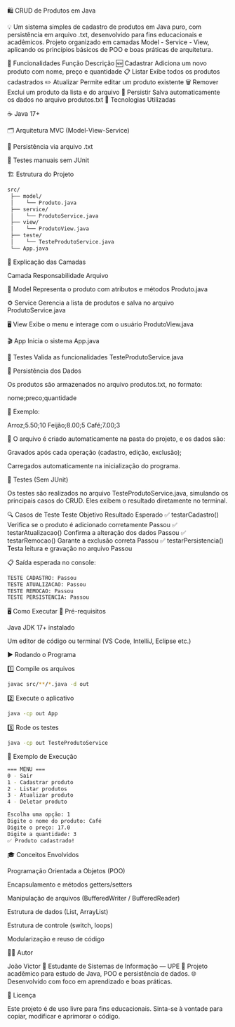 🛍️ CRUD de Produtos em Java

💡 Um sistema simples de cadastro de produtos em Java puro, com persistência em arquivo .txt, desenvolvido para fins educacionais e acadêmicos.
Projeto organizado em camadas Model - Service - View, aplicando os princípios básicos de POO e boas práticas de arquitetura.

🚀 Funcionalidades
Função	Descrição
🆕 Cadastrar	Adiciona um novo produto com nome, preço e quantidade
📋 Listar	Exibe todos os produtos cadastrados
✏️ Atualizar	Permite editar um produto existente
🗑️ Remover	Exclui um produto da lista e do arquivo
💾 Persistir	Salva automaticamente os dados no arquivo produtos.txt
🧠 Tecnologias Utilizadas

☕ Java 17+

🗂️ Arquitetura MVC (Model-View-Service)

💾 Persistência via arquivo .txt

🧪 Testes manuais sem JUnit

🏗️ Estrutura do Projeto
```bash
src/
 ├── model/
 │    └── Produto.java
 ├── service/
 │    └── ProdutoService.java
 ├── view/
 │    └── ProdutoView.java
 ├── teste/
 │    └── TesteProdutoService.java
 └── App.java
```
🧩 Explicação das Camadas


Camada	Responsabilidade	Arquivo

🧱 Model	Representa o produto com atributos e métodos	Produto.java


⚙️ Service	Gerencia a lista de produtos e salva no arquivo	ProdutoService.java


🖥️ View	Exibe o menu e interage com o usuário	ProdutoView.java


🎬 App	Inicia o sistema	App.java


🧪 Testes	Valida as funcionalidades	TesteProdutoService.java


💾 Persistência dos Dados

Os produtos são armazenados no arquivo produtos.txt, no formato:

nome;preco;quantidade


📁 Exemplo:

Arroz;5.50;10
Feijão;8.00;5
Café;7.00;3


📌 O arquivo é criado automaticamente na pasta do projeto, e os dados são:

Gravados após cada operação (cadastro, edição, exclusão);

Carregados automaticamente na inicialização do programa.

🧪 Testes (Sem JUnit)

Os testes são realizados no arquivo TesteProdutoService.java, simulando os principais casos do CRUD.
Eles exibem o resultado diretamente no terminal.

🔍 Casos de Teste
Teste	Objetivo	Resultado Esperado
✅ testarCadastro()	Verifica se o produto é adicionado corretamente	Passou
✅ testarAtualizacao()	Confirma a alteração dos dados	Passou
✅ testarRemocao()	Garante a exclusão correta	Passou
✅ testarPersistencia()	Testa leitura e gravação no arquivo	Passou

📋 Saída esperada no console:
```bash
TESTE CADASTRO: Passou
TESTE ATUALIZACAO: Passou
TESTE REMOCAO: Passou
TESTE PERSISTENCIA: Passou
```
🖥️ Como Executar
🔧 Pré-requisitos

Java JDK 17+ instalado

Um editor de código ou terminal (VS Code, IntelliJ, Eclipse etc.)

▶️ Rodando o Programa

1️⃣ Compile os arquivos
```bash
javac src/**/*.java -d out
```

2️⃣ Execute o aplicativo
```bash
java -cp out App
```

3️⃣ Rode os testes
```bash
java -cp out TesteProdutoService
```

📸 Exemplo de Execução
```bash
=== MENU ===
0 - Sair
1 - Cadastrar produto
2 - Listar produtos
3 - Atualizar produto
4 - Deletar produto

Escolha uma opção: 1
Digite o nome do produto: Café
Digite o preço: 17.0
Digite a quantidade: 3
✅ Produto cadastrado!
```
🎓 Conceitos Envolvidos

Programação Orientada a Objetos (POO)

Encapsulamento e métodos getters/setters

Manipulação de arquivos (BufferedWriter / BufferedReader)

Estrutura de dados (List, ArrayList)

Estrutura de controle (switch, loops)

Modularização e reuso de código

👨‍💻 Autor

João Victor
📘 Estudante de Sistemas de Informação — UPE
💬 Projeto acadêmico para estudo de Java, POO e persistência de dados.
🌐 Desenvolvido com foco em aprendizado e boas práticas.

🏁 Licença

Este projeto é de uso livre para fins educacionais.
Sinta-se à vontade para copiar, modificar e aprimorar o código.
